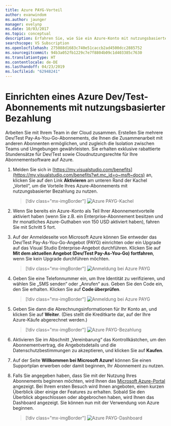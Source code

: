 ```yaml
---
title: Azure PAYG-Vorteil
author: evanwindom
ms.author: jaunger
manager: evelynp
ms.date: 10/03/2017
ms.topic: conceptual
description: Erfahren Sie, wie Sie ein Azure-Konto mit nutzungsbasierter Bezahlung einrichten.
searchscope: VS Subscription
ms.openlocfilehash: 275088d1683c740e51caccb2ad4500dcc2885752
ms.sourcegitcommit: 94b3a052fb1229c7e7f8804b09c1d403385c7630
ms.translationtype: HT
ms.contentlocale: de-DE
ms.lasthandoff: 04/23/2019
ms.locfileid: "62948241"
---
```

# <a name="setting-up-an-azure-devtest-pay-as-you-go-subscription"></a>Einrichten eines Azure Dev/Test-Abonnements mit nutzungsbasierter Bezahlung
Arbeiten Sie mit Ihrem Team in der Cloud zusammen.  Erstellen Sie mehrere Dev/Test Pay-As-You-Go-Abonnements, die Ihnen die Zusammenarbeit mit anderen Abonnenten ermöglichen, und zugleich die Isolation zwischen Teams und Umgebungen gewährleisten.  Sie erhalten exklusive rabattierte Stundensätze für Dev/Test sowie Cloudnutzungsrechte für Ihre Abonnementsoftware auf Azure.

1. Melden Sie sich in [https://my.visualstudio.com/benefits](https://my.visualstudio.com/benefits?wt.mc_id=o~msft~docs) an, klicken Sie auf den Link **Aktivieren** am unteren Rand der Kachel „Vorteil“, um die Vorteile Ihres Azure-Abonnements mit nutzungsbasierter Bezahlung zu nutzen.
   > [!div class="mx-imgBorder"]
   > ![Azure PAYG-Kachel](_img/vs-azure-payg/vs-azure-payg-tile.png)

2. Wenn Sie bereits ein Azure-Konto als Teil Ihrer Abonnementvorteile aktiviert haben (wenn Sie z.B. ein Enterprise-Abonnement besitzen und Ihr monatliches Azure-Guthaben von 150 USD aktiviert haben), fahren Sie mit Schritt 5 fort.

3. Auf der Anmeldeseite von Microsoft Azure können Sie entweder das Dev/Test Pay-As-You-Go-Angebot (PAYG) einrichten oder ein Upgrade auf das Visual Studio Enterprise-Angebot durchführen.  Klicken Sie auf **Mit dem aktuellen Angebot (Dev/Test Pay-As-You-Go) fortfahren**, wenn Sie kein Upgrade durchführen möchten.
   > [!div class="mx-imgBorder"]
   > ![Anmeldung bei Azure PAYG](_img/vs-azure-payg/vs-azure-payg-signup-cropped.png)

4. Geben Sie eine Telefonnummer ein, um Ihre Identität zu verifizieren, und wählen Sie „SMS senden“ oder „Anrufen“ aus.  Geben Sie den Code ein, den Sie erhalten.  Klicken Sie auf **Code überprüfen**.
   > [!div class="mx-imgBorder"]
   > ![Anmeldung bei Azure PAYG](_img/vs-azure-payg/vs-azure-payg-identity-cropped.png)

5. Geben Sie dann die Abrechnungsinformationen für Ihr Konto an, und klicken Sie auf **Weiter**.  (Dies stellt die Kreditkarte dar, auf der Ihre Azure-Käufe abgerechnet werden.)
   > [!div class="mx-imgBorder"]
   > ![Azure PAYG-Bezahlung](_img/vs-azure-payg/vs-azure-payg-payment-cropped.png)

6. Aktivieren Sie im Abschnitt „Vereinbarung“ das Kontrollkästchen, um den Abonnementvertrag, die Angebotsdetails und die Datenschutzbestimmungen zu akzeptieren, und klicken Sie auf **Kaufen**.

7. Auf der Seite **Willkommen bei Microsoft Azure!** können Sie einen Supportplan erwerben oder damit beginnen, Ihr Abonnement zu nutzen.

8. Falls Sie angegeben haben, dass Sie mit der Nutzung Ihres Abonnements beginnen möchten, wird Ihnen das [Microsoft Azure-Portal](https://portal.azure.com) angezeigt. Bei Ihrem ersten Besuch wird Ihnen angeboten, einen kurzen Überblick über einige der Features zu erhalten.  Sobald Sie den Überblick abgeschlossen oder abgebrochen haben, wird Ihnen das Dashboard angezeigt.  Sie können nun mit der Verwendung von Azure beginnen.
   > [!div class="mx-imgBorder"]
   > ![Azure PAYG-Dashboard](_img/vs-azure-payg/vs-azure-payg-dashboard-cropped.png)
